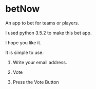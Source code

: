 # betNow
An app to bet for teams or players.

I used python 3.5.2 to make this bet app.

I hope you like it.

It is simple to use:

1. Write your email address.

2. Vote

3. Press the Vote Button


